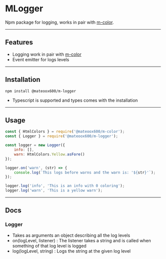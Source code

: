 # **MLogger**

Npm package for logging, works in pair with [m-color](https://github.com/mateoox600/MColor).

---
## Features
 - Logging work in pair with [m-color](https://github.com/mateoox600/MColor)
 - Event emitter for logs levels
---
## Installation
```console
npm install @mateoox600/m-logger
```
 - Typescript is supported and types comes with the installation
---
## Usage
```js
const { HtmlColors } = require('@mateoox600/m-color');
const { Logger } = require('@mateoox600/m-logger');

const logger = new Logger({
    info: [],
    warn: HtmlColors.Yellow.asFore()
});

logger.on('warn', (str) => {
    console.log(`This logs before warns and the warn is: '${str}'`);
});

logger.log('info', 'This is an info with 0 coloring');
logger.log('warn', 'This is a yellow warn');
```
---
## Docs
### Logger
 - Takes as arguments an object describing all the log levels
 - on(logLevel, listener) : The listener takes a string and is called when something of that log level is logged
 - log(logLevel, string) : Logs the string at the given log level